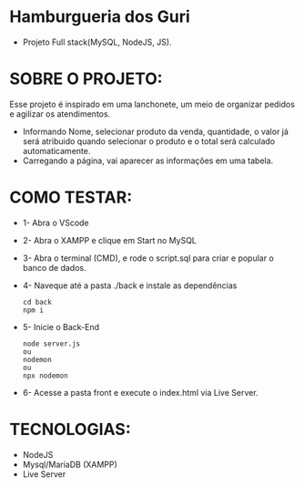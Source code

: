# Hamburgueria dos Guri


* Projeto Full stack(MySQL, NodeJS, JS).

# SOBRE O PROJETO:

Esse projeto é inspirado em uma lanchonete, um meio de organizar pedidos e agilizar os atendimentos.

* Informando Nome, selecionar produto da venda, quantidade, o valor já será atribuido quando selecionar o produto e o total será calculado automaticamente.
* Carregando a página, vai aparecer as informações em uma tabela.

# COMO TESTAR:

* 1- Abra o VScode
* 2- Abra o XAMPP e clique em Start no MySQL
* 3- Abra o terminal (CMD), e rode o script.sql para criar e popular o banco de dados.
* 4- Naveque até a pasta ./back e instale as dependências
  
  ```
  cd back
  npm i
  ```
* 5- Inicie o Back-End
  ```
  node server.js
  ou
  nodemon
  ou
  npx nodemon
  ```
* 6- Acesse a pasta front e execute o index.html via Live Server.
  


# TECNOLOGIAS:

* NodeJS
* Mysql/MariaDB (XAMPP)
* Live Server

